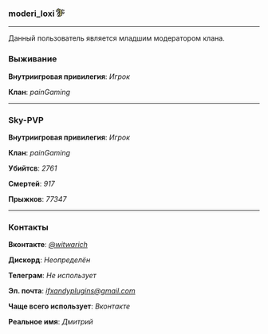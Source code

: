 ### moderi_loxi ![Image alt](https://github.com/ifxory-plugins/painGaming/raw/gh-pages/images/moderator.png)
---
Данный пользователь является младшим модератором клана.

### Выживание

**Внутриигровая привилегия**: *Игрок*

**Клан**: *painGaming*

---

### Sky-PVP

**Внутриигровая привилегия**: *Игрок*

**Клан**: *painGaming*

**Убийтсв**: *2761*

**Смертей**: *917*

**Прыжков**: *77347*

---

### Контакты

**Вконтакте**: *[@witwarich](https://vk.com/witwarich)*

**Дискорд**: *Неопределён*

**Телеграм**: *Не использует*

**Эл. почта**: *ifxandyplugins@gmail.com*

**Чаще всего использует**: *Вконтакте*

**Реальное имя**: *Дмитрий*
